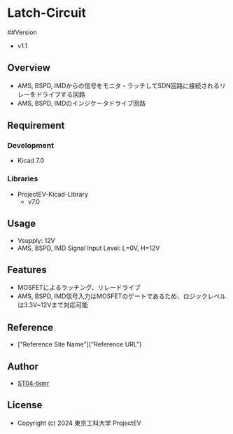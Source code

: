 # Latch-Circuit

##Version
- v1.1

## Overview
- AMS, BSPD, IMDからの信号をモニタ・ラッチしてSDN回路に接続されるリレーをドライブする回路
- AMS, BSPD, IMDのインジケータドライブ回路

## Requirement
### Development
- Kicad 7.0
### Libraries
- ProjectEV-Kicad-Library
    - v7.0

## Usage
- Vsupply: 12V
- AMS, BSPD, IMD Signal Input Level: L=0V, H=12V

## Features
- MOSFETによるラッチング、リレードライブ
- AMS, BSPD, IMD信号入力はMOSFETのゲートであるため、ロジックレベルは3.3V~12Vまで対応可能

## Reference
- ["Reference Site Name"]("Reference URL")

## Author
- [ST04-tkmr](https://github.com/ST04-tkmr)

## License
- Copyright (c) 2024 東京工科大学 ProjectEV
